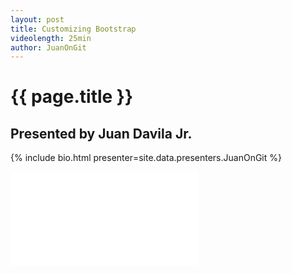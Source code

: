 ```yaml
---
layout: post
title: Customizing Bootstrap
videolength: 25min
author: JuanOnGit
---
```


# {{ page.title }}

## Presented by Juan Davila Jr.

{% include bio.html presenter=site.data.presenters.JuanOnGit %}

<div class="fluid-width-video-wrapper"><iframe src="//www.youtube.com/embed/wvA0FFS_zz8" frameborder="0" allowfullscreen></iframe></div>
